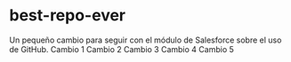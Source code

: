 # best-repo-ever
Un pequeño cambio para seguir con el módulo de Salesforce sobre el uso de GitHub.
Cambio 1
Cambio 2
Cambio 3
Cambio 4
Cambio 5